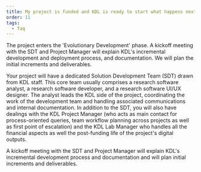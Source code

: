 ```yaml
---
title: My project is funded and KDL is ready to start what happens next?
order: 11
tags:
  - faq
---
```


The project enters the 'Evolutionary Development' phase. A kickoff meeting with the SDT and Project Manager will explain KDL's incremental development and deployment process, and documentation.  We will plan the initial increments and deliverables.

Your project will have a dedicated Solution Development Team (SDT) drawn from KDL staff. This core team usually comprises a research software analyst, a research software developer, and a research software UI/UX designer. The analyst leads the KDL side of the project, coordinating the work of the development team and handling associated communications and internal documentation. In addition to the SDT, you will also have dealings with the KDL Project Manager (who acts as main contact for process-oriented queries, team workflow planning across projects as well as first point of escalation) and the KDL Lab Manager who handles all the financial aspects as well the post-funding life of the project's digital outputs.

A kickoff meeting with the SDT and Project Manager will explain KDL's incremental development process and documentation and will plan initial increments and deliverables.
